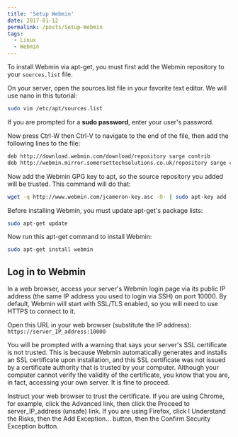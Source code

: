 ```yaml
---
title: 'Setup Webmin'
date: 2017-01-12
permalink: /posts/Setup-Webmin
tags:
  - Linux
  - Webmin
---
```


To install Webmin via apt-get, you must first add the Webmin repository to your `sources.list` file.

On your server, open the sources.list file in your favorite text editor. We will use nano in this tutorial:

```bash
sudo vim /etc/apt/sources.list
```

If you are prompted for a **sudo password**, enter your user's password.

Now press Ctrl-W then Ctrl-V to navigate to the end of the file, then add the following lines to the file:

```bash
deb http://download.webmin.com/download/repository sarge contrib
deb http://webmin.mirror.somersettechsolutions.co.uk/repository sarge contrib
```

Now add the Webmin GPG key to apt, so the source repository you added will be trusted. This command will do that:

```bash
wget -q http://www.webmin.com/jcameron-key.asc -O- | sudo apt-key add -
```

Before installing Webmin, you must update apt-get's package lists:

```bash
sudo apt-get update
```

Now run this apt-get command to install Webmin:

```bash
sudo apt-get install webmin
```

## Log in to Webmin

In a web browser, access your server's Webmin login page via its public IP address (the same IP address you used to login via SSH) on port 10000. By default, Webmin will start with SSL/TLS enabled, so you will need to use HTTPS to connect to it.

Open this URL in your web browser (substitute the IP address): `https://server_IP_address:10000`

You will be prompted with a warning that says your server's SSL certificate is not trusted. This is because Webmin automatically generates and installs an SSL certificate upon installation, and this SSL certificate was not issued by a certificate authority that is trusted by your computer. Although your computer cannot verify the validity of the certificate, you know that you are, in fact, accessing your own server. It is fine to proceed.

Instruct your web browser to trust the certificate. If you are using Chrome, for example, click the Advanced link, then click the Proceed to server_IP_address (unsafe) link. If you are using Firefox, click I Understand the Risks, then the Add Exception... button, then the Confirm Security Exception button.
